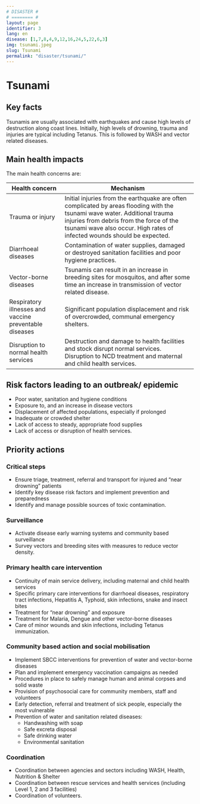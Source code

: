 ```yaml
---
# DISASTER #
# ======== #
layout: page
identifier: 3
lang: en
disease: [1,7,8,4,9,12,16,24,5,22,6,3]
img: tsunami.jpeg
slug: Tsunami
permalink: "disaster/tsunami/"
---
```


# Tsunami

## Key facts

Tsunamis are usually associated with earthquakes and cause high levels of destruction along coast lines. Initially, high levels of drowning, trauma and injuries are typical including Tetanus. This is followed by WASH and vector related diseases.

## Main health impacts 

The main health concerns are:

Health concern | Mechanism
--- | ---
Trauma or injury | Initial injuries from the earthquake are often complicated by areas flooding with the tsunami wave water. Additional trauma injuries from debris from the force of the tsunami wave also occur. High rates of infected wounds should be expected.
Diarrhoeal diseases | Contamination of water supplies, damaged or destroyed sanitation facilities and poor hygiene practices.
Vector-borne diseases | Tsunamis can result in an increase in breeding sites for mosquitos, and after some time an increase in transmission of vector related disease.
Respiratory illnesses and vaccine preventable diseases | Significant population displacement and risk of overcrowded, communal emergency shelters.
Disruption to normal health services | Destruction and damage to health facilities and stock disrupt normal services. Disruption to NCD treatment and maternal and child health services.

## Risk factors leading to an outbreak/ epidemic 

- Poor water, sanitation and hygiene conditions
- Exposure to, and an increase in disease vectors
- Displacement of affected populations, especially if prolonged 
- Inadequate or crowded shelter 
- Lack of access to steady, appropriate food supplies 
- Lack of access or disruption of health services.

<div class="hide profile2 profile3" markdown="1"> <!-- start ## Priority actions -->

## Priority actions

### Critical steps

- Ensure triage, treatment, referral and transport for injured and “near drowning” patients
- Identify key disease risk factors and implement prevention and preparedness
- Identify and manage possible sources of toxic contamination.

### Surveillance
	
- Activate disease early warning systems and community based surveillance
- Survey vectors and breeding sites with measures to reduce vector density.


### Primary health care intervention

- Continuity of main service delivery, including maternal and child health services
- Specific primary care interventions for diarrhoeal diseases, respiratory tract infections, Hepatitis A, Typhoid, skin infections, snake and insect bites
- Treatment for “near drowning” and exposure
- Treatment for Malaria, Dengue and other vector-borne diseases
- Care of minor wounds and skin infections, including Tetanus immunization.


### Community based action and social mobilisation
	
- Implement SBCC interventions for prevention of water and vector-borne diseases
- Plan and implement emergency vaccination campaigns as needed
- Procedures in place to safely manage human and animal corpses and solid waste 
- Provision of psychosocial care for community members, staff and volunteers
- Early detection, referral and treatment of sick people, especially the most vulnerable  
- Prevention of water and sanitation related diseases:
	- Handwashing with soap 
	- Safe excreta disposal 
	- Safe drinking water 
	- Environmental sanitation

### Coordination	
- Coordination between agencies and sectors including WASH, Health, Nutrition & Shelter
- Coordination between rescue services and health services (including Level 1, 2 and 3 facilities)
- Coordination of volunteers.

</div> <!-- end ## Priority actions -->